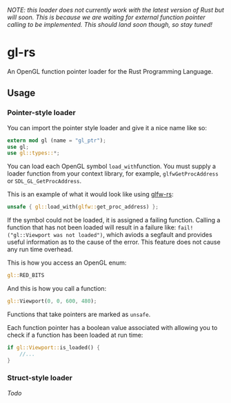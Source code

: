 _NOTE: this loader does not currently work with the latest version of Rust but will soon. This is because we are waiting for external function pointer calling to be implemented. This should land soon though, so stay tuned!_

# gl-rs

An OpenGL function pointer loader for the Rust Programming Language.

## Usage

### Pointer-style loader

You can import the pointer style loader and give it a nice name like so:

~~~rust
extern mod gl (name = "gl_ptr");
use gl;
use gl::types::*;
~~~

You can load each OpenGL symbol `load_with`function. You must supply a loader function from your context library, for example, `glfwGetProcAddress` or `SDL_GL_GetProcAddress`.

This is an example of what it would look like using [glfw-rs](https://github.com/bjz/glfw-rs):

~~~rust
unsafe { gl::load_with(glfw::get_proc_address) };
~~~

If the symbol could not be loaded, it is assigned a failing function. Calling a function that has not been loaded will result in a failure like: `fail!("gl::Viewport was not loaded")`, which aviods a segfault and provides useful information as to the cause of the error. This feature does not cause any run time overhead.

This is how you access an OpenGL enum:

~~~rust
gl::RED_BITS
~~~

And this is how you call a function:

~~~rust
gl::Viewport(0, 0, 600, 480);
~~~

Functions that take pointers are marked as `unsafe`.

Each function pointer has a boolean value associated with allowing you to check if a function has been loaded at run time:

~~~rust
if gl::Viewport::is_loaded() {
    //...
}
~~~

### Struct-style loader

_Todo_